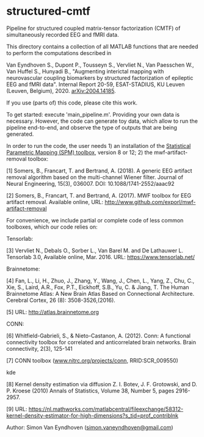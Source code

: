 # structured-cmtf
Pipeline for structured coupled matrix-tensor factorization (CMTF) of simultaneously recorded EEG and fMRI data.

This directory contains a collection of all MATLAB functions that are needed to perform the computations described in

Van Eyndhoven S., Dupont P., Tousseyn S., Vervliet N., Van Paesschen W., Van Huffel S., Hunyadi B., "Augmenting interictal mapping with neurovascular coupling biomarkers by structured factorization of epileptic EEG and fMRI data". Internal Report 20-59, ESAT-STADIUS, KU Leuven (Leuven, Belgium), 2020. [arXiv:2004.14185](https://arxiv.org/abs/2004.14185).

If you use (parts of) this code, please cite this work.

To get started: execute 'main_pipeline.m'. Providing your own data is necessary. However, the code can generate toy data, which allow to run the pipeline end-to-end, and observe the type of outputs that are being generated.

In order to run the code, the user needs 1) an installation of the [Statistical Parametric Mapping (SPM) toolbox](https://www.fil.ion.ucl.ac.uk/spm/software/), version 8 or 12; 2) the mwf-artifact-removal toolbox:

[1] Somers, B., Francart, T. and Bertrand, A. (2018). A generic EEG artifact removal algorithm based on the multi-channel Wiener filter. Journal of Neural Engineering, 15(3), 036007. DOI: 10.1088/1741-2552/aaac92 

[2] Somers, B., Francart, T. and Bertrand, A. (2017). MWF toolbox for EEG artifact removal. Available online, URL: http://www.github.com/exporl/mwf-artifact-removal


For convenience, we include partial or complete code of less common toolboxes, which our code relies on:

Tensorlab: 

[3] Vervliet N., Debals O., Sorber L., Van Barel M. and De Lathauwer L. Tensorlab 3.0, Available online, Mar. 2016. URL: https://www.tensorlab.net/

Brainnetome:

[4] Fan, L., Li, H., Zhuo, J., Zhang, Y., Wang, J., Chen, L., Yang, Z., Chu, C., Xie, S., Laird, A.R., Fox, P.T., Eickhoff, S.B., Yu, C. & Jiang, T. The Human Brainnetome Atlas: A New Brain Atlas Based on Connectional Architecture. Cerebral Cortex, 26 (8): 3508-3526,(2016). 

[5] URL: http://atlas.brainnetome.org

CONN:

[6] Whitfield-Gabrieli, S., & Nieto-Castanon, A. (2012). Conn: A functional connectivity toolbox for correlated and anticorrelated brain networks. Brain connectivity, 2(3), 125-141

[7] CONN toolbox (www.nitrc.org/projects/conn, RRID:SCR_009550)

kde

[8] Kernel density estimation via diffusion Z. I. Botev, J. F. Grotowski, and D. P. Kroese (2010) Annals of Statistics, Volume 38, Number 5, pages 2916-2957.

[9] URL: https://nl.mathworks.com/matlabcentral/fileexchange/58312-kernel-density-estimator-for-high-dimensions?s_tid=prof_contriblnk

Author: Simon Van Eyndhoven (simon.vaneyndhoven@gmail.com)
